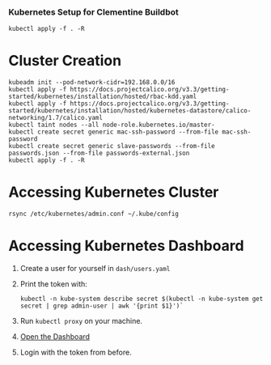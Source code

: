 ### Kubernetes Setup for Clementine Buildbot

```kubectl apply -f . -R```

# Cluster Creation

```
kubeadm init --pod-network-cidr=192.168.0.0/16
kubectl apply -f https://docs.projectcalico.org/v3.3/getting-started/kubernetes/installation/hosted/rbac-kdd.yaml
kubectl apply -f https://docs.projectcalico.org/v3.3/getting-started/kubernetes/installation/hosted/kubernetes-datastore/calico-networking/1.7/calico.yaml
kubectl taint nodes --all node-role.kubernetes.io/master-
kubectl create secret generic mac-ssh-password --from-file mac-ssh-password
kubectl create secret generic slave-passwords --from-file passwords.json --from-file passwords-external.json
kubectl apply -f . -R
```

# Accessing Kubernetes Cluster

```rsync /etc/kubernetes/admin.conf ~/.kube/config```

# Accessing Kubernetes Dashboard

1. Create a user for yourself in `dash/users.yaml`
1. Print the token with:

    ```
    kubectl -n kube-system describe secret $(kubectl -n kube-system get secret | grep admin-user | awk '{print $1}')`
    ```

1. Run `kubectl proxy` on your machine.
1. [Open the Dashboard](http://localhost:8001/api/v1/namespaces/kube-system/services/https:kubernetes-dashboard:/proxy/)
1. Login with the token from before.
